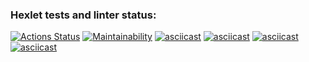 ### Hexlet tests and linter status:
[![Actions Status](https://github.com/olenberg/frontend-project-lvl1/workflows/hexlet-check/badge.svg)](https://github.com/olenberg/frontend-project-lvl1/actions)
[![Maintainability](https://api.codeclimate.com/v1/badges/a99a88d28ad37a79dbf6/maintainability)](https://codeclimate.com/github/codeclimate/codeclimate/maintainability)
[![asciicast](https://asciinema.org/a/7OpwjSJ8PsXIZ3CP2KBHJRzXy.svg)](https://asciinema.org/a/7OpwjSJ8PsXIZ3CP2KBHJRzXy)
[![asciicast](https://asciinema.org/a/504474.svg)](https://asciinema.org/a/504474)
[![asciicast](https://asciinema.org/a/504692.svg)](https://asciinema.org/a/504692)
[![asciicast](https://asciinema.org/a/504707.svg)](https://asciinema.org/a/504707)